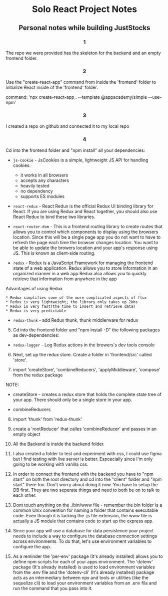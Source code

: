 <h1 align="center">Solo React Project Notes</h1>
<h2 align="center">Personal notes while building JustStocks</h2>

<h3 align="center">1</h3>
The repo we were provided has the skeleton for the backend and an empty frontend folder.

<h3 align="center">2</h3>
Use the "create-react-app" command from inside the 'frontend' folder to initialize React inside of the 'frontend' folder. 

command: 'npx create-react-app . --template @appacademy/simple --use-npm'

<h3 align="center">3</h3>
I created a repo on github and connected it to my local repo

<h3 align="center">4</h3>
Cd into the frontend folder and "npm install" all your dependencies:

- `js-cookie` - JsCookies is a simple, lightweight JS API for handling cookies.
    * it works in all browsers
    * accepts any characters
    * heavily tested
    * no dependency
    * supports ES modules

- `react-redux` - React Redux is the official Redux UI binding library for React. If you are using Redux and React together, you should also use React Redux to bind these two libraries.

- `react-router-dom` - This is a frontend routing library to create routes that allows you to control which components to display using the browsers location. Since this will be a single page app you do not want to have to refresh the page each time the browser changes location. You want to be able to update the browers location and your app's response using JS. This is known as client-side routing.

- `redux` - Redux is a JavaScript Framework for managing the frontend state of a web application. Redux allows you to store information in an organized manner in a web app.Redux also allows you to quickly retrieve that information from anywhere in the app

Advantages of using Redux

    * Redux simplifies some of the more complicated aspects of flux
    * Redux is very lightweight; the library only takes up 2kbs
    * Redux is very fast(the time to insert and retrieve data)
    * Redux is very predictable
    
- `redux-thunk` - add Redux thunk, thunk middlerware for redux

5. Cd into the frontend folder and "npm install -D" the following packages as dev-dependencies:
- `redux-logger` - Log Redux actions in the browers's dev tools console

6. Next, set up the redux store. Create a folder in 'frontend/src' called 'store'.

7. import 'createStore', 'combineReducers', 'applyMiddleware', 'compose' from the redux package

NOTE:
 * createStore - creates a redux store that holds the complete state tree of your app. There should only be a single store in your app.

 * combineReducers

8. import 'thunk' from 'redux-thunk'

9. create a 'rootReducer' that calles 'combineReducer' and passes in an empty object


5. All the Backend is inside the backend folder.

6. I also created a folder to test and experiment with css, I could use figma but I find testing with live server is better. Espcecially since I'm only going to be working with vanilla css.

7. In order to connect the frontend with the backend you have to "npm start" on both the root directory and cd into the "client" folder and "npm start" there too. Don't worry about doing it now. You have to setup the DB first. They are two seperate things and need to both be on to talk to each other.

7. Dont touch anything on the ./bin/www file - remember the bin folder is a common Unix convention for naming a folder that contains executable code. Even though it is lacking the .js file extension, the www file is actually a JS module that contains code to start up the express app.

8. Since your app will use a database for data persistence your project needs to include a way to configure the database connection settings across environments. To do that, let's use environment variables to configure the app.

9. As a reminder the 'per-env' package (It's already installed) allows you to define npm scripts for each of your apps environment. The 'dotenv' package (It's already installed) is used to load environment variables from the .env file and the 'dotenv-cli' (It's already installed) package acts as an intermediary between npx and tools or utilities (like the sequelize cli) to load your environment variables from an .env fila and run the command that you pass into it.
